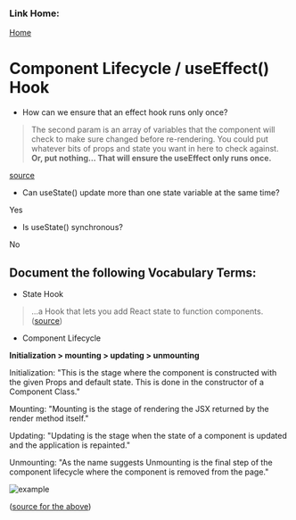 ### Link Home:
[Home](README.md)

# Component Lifecycle / useEffect() Hook


- How can we ensure that an effect hook runs only once?

> The second param is an array of variables that the component will check to make sure changed before re-rendering. You could put whatever bits of props and state you want in here to check against. **Or, put nothing... That will ensure the useEffect only runs once.** 

[source](https://css-tricks.com/run-useeffect-only-once/)


- Can useState() update more than one state variable at the same time?

Yes

- Is useState() synchronous?

No


## Document the following Vocabulary Terms:

- State Hook

> ...a Hook that lets you add React state to function components. ([source](https://reactjs.org/docs/hooks-state.html))

- Component Lifecycle

**Initialization > mounting > updating > unmounting**

Initialization: "This is the stage where the component is constructed with the given Props and default state. This is done in the constructor of a Component Class."

Mounting: "Mounting is the stage of rendering the JSX returned by the render method itself."

Updating: "Updating is the stage when the state of a component is updated and the application is repainted."

Unmounting: "As the name suggests Unmounting is the final step of the component lifecycle where the component is removed from the page."

![example](https://media.geeksforgeeks.org/wp-content/uploads/lifecycle_reactjs.jpg) 

([source for the above](https://www.geeksforgeeks.org/reactjs-lifecycle-components/))